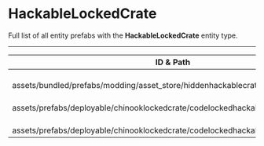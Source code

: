 # HackableLockedCrate
Full list of all <Badge type="warning" text="3"/> entity prefabs with the **HackableLockedCrate** entity type.

---
| ID & Path |
| --- |
| <a href="#3527151681"><Badge id="3527151681" type="tip" text="#"/></a> <Badge type="tip" text="3527151681"/> <br> assets/bundled/prefabs/modding/asset_store/hiddenhackablecrate.prefab |
| <a href="#209286362"><Badge id="209286362" type="tip" text="#"/></a> <Badge type="tip" text="209286362"/> <br> assets/prefabs/deployable/chinooklockedcrate/codelockedhackablecrate.prefab |
| <a href="#2043434947"><Badge id="2043434947" type="tip" text="#"/></a> <Badge type="tip" text="2043434947"/> <br> assets/prefabs/deployable/chinooklockedcrate/codelockedhackablecrate_oilrig.prefab |
